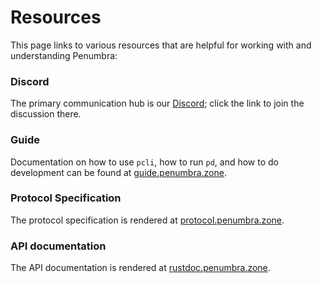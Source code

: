 # Resources

This page links to various resources that are helpful for working with and
understanding Penumbra:

### Discord

The primary communication hub is our [Discord]; click the link to join the
discussion there.

### Guide

Documentation on how to use `pcli`, how to run `pd`, and how to do development can be found at [guide.penumbra.zone][guide].

### Protocol Specification

The protocol specification is rendered at [protocol.penumbra.zone][protocol].

### API documentation

The API documentation is rendered at [rustdoc.penumbra.zone][rustdoc].

[Discord]: https://discord.gg/hKvkrqa3zC
[protocol]: https://protocol.penumbra.zone
[rustdoc]: https://rustdoc.penumbra.zone
[guide]: https://rustdoc.penumbra.zone
